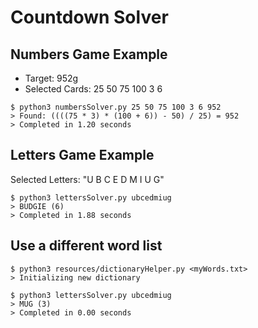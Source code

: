 # Countdown Solver

## Numbers Game Example

- Target: 952g
- Selected Cards: 25 50 75 100 3 6

```
$ python3 numbersSolver.py 25 50 75 100 3 6 952
> Found: ((((75 * 3) * (100 + 6)) - 50) / 25) = 952
> Completed in 1.20 seconds
```

## Letters Game Example

Selected Letters: "U B C E D M I U G"

```
$ python3 lettersSolver.py ubcedmiug
> BUDGIE (6)
> Completed in 1.88 seconds
```
## Use a different word list

```
$ python3 resources/dictionaryHelper.py <myWords.txt>
> Initializing new dictionary

$ python3 lettersSolver.py ubcedmiug
> MUG (3)
> Completed in 0.00 seconds
```